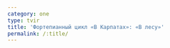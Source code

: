 ```yaml
---
category: one
type: tvir
title: 'Фортепианный цикл «В Карпатах»: «В лесу»'
permalink: /:title/
---
```


